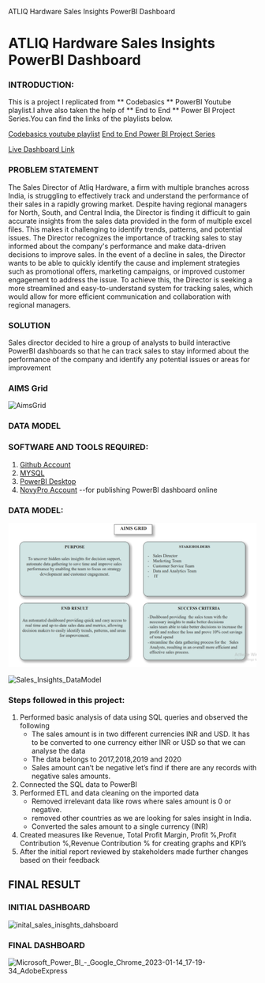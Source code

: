 ATLIQ Hardware Sales Insights PowerBI Dashboard
# ATLIQ Hardware Sales Insights PowerBI Dashboard
### INTRODUCTION:
This is a project I replicated from ** Codebasics ** PowerBI Youtube playlist.I ahve also taken the help of ** End to End ** Power BI Project Series.You can find the links of the playlists below.

[Codebasics youtube playlist](https://www.youtube.com/playlist?list=PLeo1K3hjS3uva8pk1FI3iK9kCOKQdz1I9)
[End to End Power BI Project Series](https://www.youtube.com/playlist?list=PLI0saxAvhd_MSvNrl1F70cJKIlwolI2DO)

[Live Dashboard Link](https://app.powerbi.com/view?r=eyJrIjoiMmJmMzRjYjgtOTZhNy00ZGVkLTg2YjEtZTY0MDcxMDM3ZGRiIiwidCI6ImRmODY3OWNkLWE4MGUtNDVkOC05OWFjLWM4M2VkN2ZmOTVhMCJ9&pageName=ReportSection40e6fb4b5493ba29ec91)

### PROBLEM STATEMENT
The Sales Director of Atliq Hardware, a firm with multiple branches across India, is struggling to effectively track and understand the performance of their sales in a rapidly growing market. Despite having regional managers for North, South, and Central India, the Director is finding it difficult to gain accurate insights from the sales data provided in the form of multiple excel files. This makes it challenging to identify trends, patterns, and potential issues. The Director recognizes the importance of tracking sales to stay informed about the company's performance and make data-driven decisions to improve sales. In the event of a decline in sales, the Director wants to be able to quickly identify the cause and implement strategies such as promotional offers, marketing campaigns, or improved customer engagement to address the issue. To achieve this, the Director is seeking a more streamlined and easy-to-understand system for tracking sales, which would allow for more efficient communication and collaboration with regional managers.

### SOLUTION
Sales director decided to hire a group of analysts to build interactive PowerBI dashboards so that he can track sales to stay informed about the performance of the company and identify any potential issues or areas for improvement

### AIMS Grid

![AimsGrid](https://user-images.githubusercontent.com/94373476/212470596-fa5eba7e-1c36-4bb8-8b8b-cd1498592473.png)

### DATA MODEL

### SOFTWARE AND TOOLS REQUIRED:

1. [Github Account](https://github.com)
2. [MYSQL](https://www.mysql.com/downloads/)
3. [PowerBI Desktop](https://www.microsoft.com/en-us/download/details.aspx?id=58494)
4. [NovyPro Account](https://www.novypro.com/)  --for publishing PowerBI dashboard online

### DATA MODEL:
<div style="display:table-cell; vertical-align:middle; text-align:center">
<img src="https://github.com/bavithaboina/SalesInsightsDashboard/blob/main/images/AimsGrid.png">
</div>

![Sales_Insights_DataModel](https://user-images.githubusercontent.com/94373476/212471424-78799a2f-42dd-4fe8-803a-7f44f9d10e47.png)


### Steps followed in this project:
1.	Performed basic analysis of data using SQL queries and observed the following
    *	The sales amount is in two different currencies INR and USD. It has to be converted to one currency either INR or USD so that we can analyse the data
    *	The data belongs to 2017,2018,2019 and 2020 
    * 	Sales amount can’t be negative let’s find if there are any records with negative sales amounts.
2.	Connected the SQL data to PowerBI 
3.	Performed ETL and data cleaning on the imported data
    *   Removed irrelevant data like rows where sales amount is 0 or negative.
    *   removed other countries as we are looking for sales insight in India.
    *	Converted the sales amount to a single currency (INR)
4.	Created measures like Revenue, Total Profit Margin, Profit %,Profit Contribution %,Revenue Contribution % for creating graphs and KPI’s
5.	After the initial report reviewed by stakeholders made further changes based on their feedback


## FINAL RESULT

### INITIAL DASHBOARD
![inital_sales_inisghts_dahsboard](https://user-images.githubusercontent.com/94373476/212470716-d45797fb-abda-4664-86d1-86b2b1f42538.png)

### FINAL DASHBOARD 

![Microsoft_Power_BI_-_Google_Chrome_2023-01-14_17-19-34_AdobeExpress](https://user-images.githubusercontent.com/94373476/212471210-39816b24-3e1c-4cd9-8a49-f90bf632bef9.gif)
